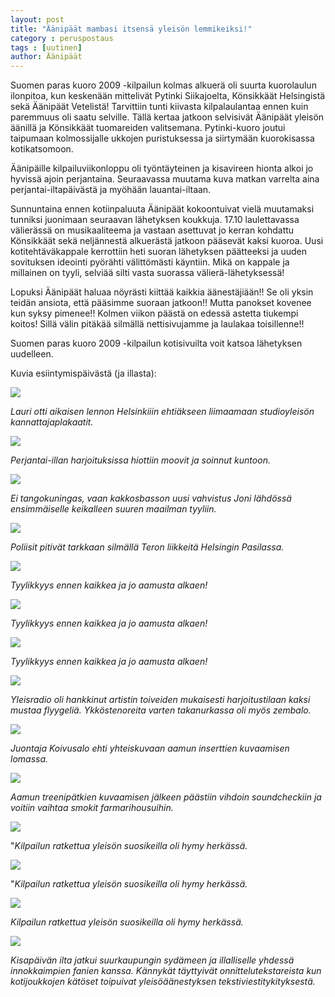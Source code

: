 ```yaml
---
layout: post
title: "Äänipäät mambasi itsensä yleisön lemmikeiksi!"
category : peruspostaus
tags : [uutinen]
author: Äänipäät
---
```


Suomen paras kuoro 2009 -kilpailun kolmas alkuerä oli suurta kuorolaulun ilonpitoa, kun keskenään mittelivät Pytinki Siikajoelta, Könsikkäät Helsingistä sekä Äänipäät Vetelistä! Tarvittiin tunti kiivasta kilpalaulantaa ennen kuin paremmuus oli saatu selville. Tällä kertaa jatkoon selvisivät Äänipäät yleisön äänillä ja Könsikkäät tuomareiden valitsemana. Pytinki-kuoro joutui taipumaan kolmossijalle ukkojen puristuksessa ja siirtymään kuorokisassa kotikatsomoon.

Äänipäille kilpailuviikonloppu oli työntäyteinen ja kisavireen hionta alkoi jo hyvissä ajoin perjantaina. Seuraavassa muutama kuva matkan varrelta aina perjantai-iltapäivästä ja myöhään lauantai-iltaan.

Sunnuntaina ennen kotiinpaluuta Äänipäät kokoontuivat vielä muutamaksi tunniksi juonimaan seuraavan lähetyksen koukkuja. 17.10 laulettavassa välierässä on musikaaliteema ja vastaan asettuvat jo kerran kohdattu Könsikkäät sekä neljännestä alkuerästä jatkoon pääsevät kaksi kuoroa. Uusi kotitehtäväkappale kerrottiin heti suoran lähetyksen päätteeksi ja uuden sovituksen ideointi pyörähti välittömästi käyntiin. Mikä on kappale ja millainen on tyyli, selviää silti vasta suorassa välierä-lähetyksessä!

Lopuksi Äänipäät haluaa nöyrästi kiittää kaikkia äänestäjiään!! Se oli yksin teidän ansiota, että pääsimme suoraan jatkoon!! Mutta panokset kovenee kun syksy pimenee!! Kolmen viikon päästä on edessä astetta tiukempi koitos! Sillä välin pitäkää silmällä nettisivujamme ja laulakaa toisillenne!!

Suomen paras kuoro 2009 -kilpailun kotisivuilta voit katsoa lähetyksen uudelleen.

Kuvia esiintymispäivästä (ja illasta):


![](http://www.aanipaat.net/photos/news/plakaatit.jpg)

*Lauri otti aikaisen lennon Helsinkiiin ehtiäkseen liimaamaan studioyleisön kannattajaplakaatit.*

![](http://www.aanipaat.net/photos/news/tommi.jpg)

*Perjantai-illan harjoituksissa hiottiin moovit ja soinnut kuntoon.*

![](http://www.aanipaat.net/photos/news/ratikka.jpg)

*Ei tangokuningas, vaan kakkosbasson uusi vahvistus Joni lähdössä ensimmäiselle keikalleen suuren maailman tyyliin.*

![](http://www.aanipaat.net/photos/news/rosvo.jpg)

*Poliisit pitivät tarkkaan silmällä Teron liikkeitä Helsingin Pasilassa.*

![](http://www.aanipaat.net/photos/news/jape.jpg)

*Tyylikkyys ennen kaikkea ja jo aamusta alkaen!*

![](http://www.aanipaat.net/photos/news/riku.jpg)

*Tyylikkyys ennen kaikkea ja jo aamusta alkaen!*

![](http://www.aanipaat.net/photos/news/tare.jpg)

*Tyylikkyys ennen kaikkea ja jo aamusta alkaen!*

![](http://www.aanipaat.net/photos/news/piano.jpg)

*Yleisradio oli hankkinut artistin toiveiden mukaisesti harjoitustilaan kaksi mustaa flyygeliä. Ykköstenoreita varten  takanurkassa oli myös zembalo.*

![](http://www.aanipaat.net/photos/news/pekko.jpg)

*Juontaja Koivusalo ehti yhteiskuvaan aamun inserttien kuvaamisen lomassa.*

![](http://www.aanipaat.net/photos/news/studio1.jpg)

*Aamun treenipätkien kuvaamisen jälkeen päästiin vihdoin soundcheckiin ja voitiin vaihtaa smokit farmarihousuihin.*

![](http://www.aanipaat.net/photos/news/lauri.jpg)

"*Kilpailun ratkettua yleisön suosikeilla oli hymy herkässä.*

![](http://www.aanipaat.net/photos/news/juho.jpg)

"*Kilpailun ratkettua yleisön suosikeilla oli hymy herkässä.*

![](http://www.aanipaat.net/photos/news/teitsi.jpg)

*Kilpailun ratkettua yleisön suosikeilla oli hymy herkässä.*

![](http://www.aanipaat.net/photos/news/dinner.jpg)

*Kisapäivän ilta jatkui suurkaupungin sydämeen ja illalliselle yhdessä innokkaimpien fanien kanssa. Kännykät täyttyivät onnittelutekstareista kun kotijoukkojen kätöset toipuivat yleisöäänestyksen tekstiviestitykityksestä.*
